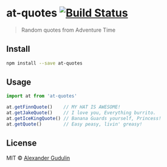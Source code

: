# at-quotes [![Build Status][travis-image]][travis-url]

  > Random quotes from Adventure Time

## Install

```sh
npm install --save at-quotes
```

## Usage

```js
import at from 'at-quotes'

at.getFinnQuote()    // MY HAT IS AWESOME!
at.getJakeQuote()    // I love you, Everything burrito.
at.getIceKingQuote() // Banana Guards yourself, Princess!
at.getQuote()        // Easy peasy, livin' greasy!
```

## License

MIT © [Alexander Gudulin](http://gudulin.com)

[travis-url]: https://travis-ci.org/agudulin/at-quotes
[travis-image]: https://travis-ci.org/agudulin/at-quotes.svg?branch=master
